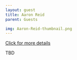 ```yaml
---
layout: guest
title: Aaron Reid
parent: Guests

img: Aaron-Reid-thumbnail.png
---
```




<div class="badge-base LI-profile-badge" data-locale="en_US" data-size="medium" data-theme="light" data-type="VERTICAL" data-vanity="reiddenco" data-version="v1"><a class="badge-base__link LI-simple-link" href="https://www.linkedin.com/in/reiddenco?trk=profile-badge">Click for more details</a></div>


TBD
